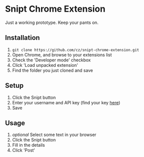 # Snipt Chrome Extension

Just a working prototype. Keep your pants on.

## Installation

1. `git clone https://github.com/cz/snipt-chrome-extension.git`
2. Open Chrome, and browse to your extensions list
3. Check the 'Developer mode' checkbox
4. Click 'Load unpacked extension'
5. Find the folder you just cloned and save

## Setup

1. Click the Snipt button
2. Enter your username and API key (find your key [here](https://snipt.net/api/))
3. Save

## Usage

1. _optional_ Select some text in your browser
2. Click the Snipt button
3. Fill in the details
4. Click 'Post'